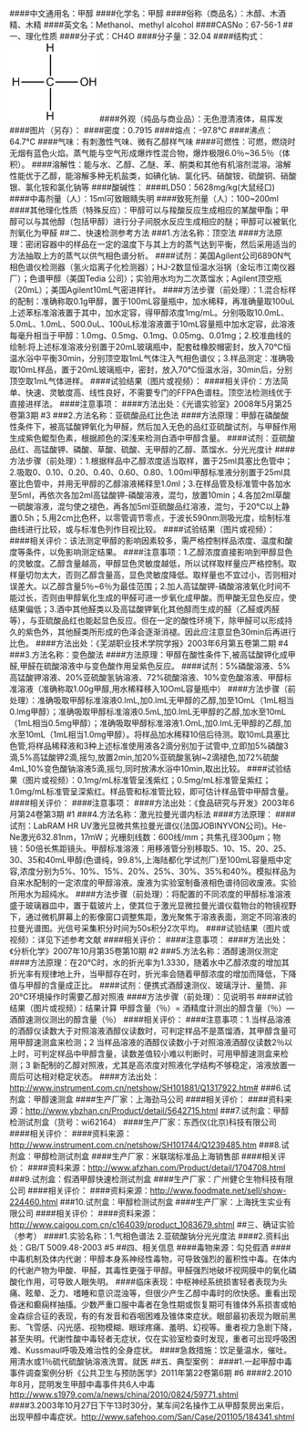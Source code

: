 ####中文通用名：甲醇
####化学名：甲醇
####俗称（商品名）：木醇、木酒精、木精
####英文名：Methanol、methyl alcohol
####CASNo：67-56-1
##一、理化性质
####分子式：CH4O
####分子量：32.04
####结构式：![结构式](./assets/duwu/甲醇/@0结构式.png)
####外观（纯品与商业品）：无色澄清液体，易挥发
####图片（另存）：
####密度：0.7915
####熔点：-97.8℃
####沸点：64.7℃
####气味：有刺激性气味、微有乙醇样气味
####可燃性：可燃，燃烧时无烟有蓝色火焰。蒸气能与空气形成爆炸性混合物，爆炸极限6.0％~36.5％（体积）。
####溶解性：能与水、乙醇、乙醚、苯、酮类和其他有机溶剂混溶。溶解性能优于乙醇，能溶解多种无机盐类，如碘化钠、氯化钙、硝酸铵、硫酸铜、硝酸银、氯化铵和氯化钠等
####酸碱性：
####LD50：5628mg/kg(大鼠经口)
####中毒剂量（人）：15ml可致眼睛失明
####致死剂量（人）：100~200ml
####其他理化性质（特殊反应）：甲醇可以与羧酸反应生成相应的某酸甲酯；甲醇可以与其他醇（包括甲醇）进行分子间脱水反应生成相应的醚；甲醇可以被氧化剂氧化为甲醛
##二、快速检测参考方法
###1.方法名称：顶空法
####方法原理：密闭容器中的样品在一定的温度下与其上方的蒸气达到平衡，然后采用适当的方法抽取上方的蒸气以供气相色谱分析。
####试剂：美国Agilent公司6890N气相色谱仪检测器（氢火焰离子化检测器）；HJ-2数显恒温水浴锅（金坛市江南仪器厂）；色谱甲醇（美国Tedia 公司）；实验用水均为二次蒸馏水；Agilent顶空瓶（20mL）；美国Agilent10mL气密进样针。
####方法步骤（前处理）：1.混合标样的配制：准确称取0.1g甲醇，置于100mL容量瓶中，加水稀释，再准确量取100uL上述苯标准溶液置于其中，加水定容，得甲醇浓度1mg/mL。分别吸取10.0mL、5.0mL、1.0mL、500.0uL、100uL标准溶液置于10mL容量瓶中加水定容，此溶液每毫升相当于甲醇：1.0mg、0.5mg、0.1mg、0.05mg、0.01mg；2.校准曲线的绘制:将上述标准溶液分别置于20mL玻璃瓶中，配套硅橡胶帽密封，放入70℃恒温水浴中平衡30min，分别顶空取1mL气体注入气相色谱仪；3.样品测定：准确吸取10mL样品，置于20mL玻璃瓶中，密封，放入70℃恒温水浴，30min后，分别顶空取1mL气体进样。
####试验结果（图片或视频）：
####相关评价：方法简单、快速、灵敏度高、线性良好，不需要专门的FFPA色谱柱。顶空法检测线优于直接进样法。
####注意事项：
####方法出处：《光谱实验室》2008年5月第25卷第3期 #3
###2.方法名称：亚硫酸品红比色法
####方法原理：甲醇在磷酸酸性条件下，被高锰酸钾氧化为甲醛，然后加入无色的品红亚硫酸试剂，与甲醛作用生成紫色鲲型色素，根据颜色的深浅来检测白酒中甲醇含量。
####试剂：亚硫酸品红、高锰酸钾、磷酸、草酸、硫酸、无甲醇的乙醇、蒸馏水、分光光度计
####方法步骤（前处理）：1.根据样品中乙醇浓度适当取样，置于25ml具塞比色管中；2.吸取0、0.10、0.20、0.40、0.60、0.80、1.00ml甲醇标准液分别置于25ml具塞比色管中，并用无甲醇的乙醇溶液稀释至1.0ml；3.在样品管及标准管中各加水至5ml，再依次各加2ml高锰酸钾-磷酸溶液，混匀，放置10min；4.各加2ml草酸一硫酸溶液，混匀使之褪色，再各加5ml亚硫酸品红溶液，混匀，于20℃以上静置0.5h；5.用2cm比色杯，以零管调节零点，于波长590nm测吸光度，绘制标准曲线进行比较，或与标准色列作目视比较。
####试验结果（图片或视频）：
####相关评价：该法测定甲醇的影响因素较多，需严格控制样品浓度、温度和酸度等条件，以免影响测定结果。
####注意事项：1.乙醇浓度直接影响到甲醇显色的灵敏度。乙醇含量越高，甲醇显色灵敏度越低，所以试样取样量应严格控制。取样量切勿太大，否则乙醇含量高，显色灵敏度降低。取样量也不宜过小，否则相对误差大。以乙醇含量5％~6％为最佳范围；2.加人高锰酸钾-磷酸溶液氧化时间不能过长，否则由甲醇氧化生成的甲醛可进一步氧化成甲酸。而甲酸无显色反应，使结果偏低；3.酒中其他醛类以及高锰酸钾氧化其他醇而生成的醛（乙醛或丙醛等），与亚硫酸品红也能起显色反应。但在一定的酸性环境下，除甲醛可以形成持久的紫色外，其他醛类所形成的色泽会逐渐消褪。因此应注意显色30min后再进行比色。
####方法出处：《芜湖职业技术学院学报》2003年6月第五卷第二期 #4
###3.方法名称：变色酸法
####方法原理：甲醇在酸性条件下,被高锰酸钾化成甲醛,甲醛在硫酸溶液中与变色酸作用呈紫色反应。
####试剂：5%磷酸溶液、5%高锰酸钾溶液、20%亚硫酸氢钠溶液、72%硫酸溶液、10%变色酸溶液、甲醇标准溶液（准确称取1.00g甲醇,用水稀释移入10OmL容量瓶中）
####方法步骤（前处理）：准确吸取甲醇标准溶液0.lmL,加0.lmL无甲醇的乙醇,加至1OmL（1mL相当0.lmg甲醇）；准确吸取甲醇标准溶液0.5mL,加0.lmL无甲醇的乙醇,加水至10mL（1mL相当0.5mg甲醇）；准确吸取甲醇标准溶液1.OmL,加0.lmL无甲醇的乙醇,加水至10mL（1mL相当1.0mg甲醇）。将样品加水稀释10倍后待测。取10mL具塞比色管,将样品稀释液和3种上述标准使用液各2滴分别加于试管中,立即加5%磷酸3滴,5%高锰酸钾2滴,摇匀,放置2min,加20%亚硫酸氢钠l~2滴褪色,加72%硫酸4mL,10%变色酸钠溶液5滴,摇匀,同时放沸水浴中10min,取出比较。
####试验结果（图片或视频）：0.1mg/mL标准管呈浅紫红；0.5mg/mL标准管呈紫红；1.0mg/mL标准管呈深紫红。样品管和标准管比较，即可估计样品管中甲醇含量。
####相关评价：
####注意事项：
####方法出处：《食品研究与开发》2003年6月第24卷第3期 #1
###4.方法名称：激光拉曼光谱内标法
####方法原理：
####试剂：LabRAM HR UV激光显微共焦拉曼光谱仪(法国JOBINYVON公司)。He-Ne激光632.81nm，17mW；光栅刻线数：600线/mm；共焦孔径300μm；物镜：50倍长焦距镜头。甲醇标准溶液：用移液管分别移取5、10、15、20、25、30、35和40mL甲醇(色谱纯，99.8%,上海陆都化学试剂厂)至100mL容量瓶中定容,浓度分别为5%、10%、15%、20%、25%、30%、35%和40%。模拟样品为自来水配制的一定浓度的甲醇溶液。废液为实验室制备液相色谱待回收废液。实验所用水为超纯水。
####方法步骤（前处理）：将配置的不同浓度的甲醇标准溶液盛于玻璃器皿中，置于载玻片上，使其位于激光显微拉曼光谱仪载物台的物镜视野下，通过微机屏幕上的影像窗口调整焦距，激光聚焦于溶液表面，测定不同溶液的拉曼光谱图。光信号采集积分时间为50s积分2次平均。
####试验结果（图片或视频）：详见下述参考文献
####相关评价：
####注意事项：
####方法出处：《分析化学》2007年10月第35卷第10期 #2
###5.方法名称：酒醇速测仪测定
####方法原理：在20℃时，水的折光率为1.3330，随着水中乙醇浓度的增加其折光率有规律地上升，当甲醇存在时，折光率会随着甲醇浓度的增加而降低，下降值与甲醇的含量成正比。
####试剂：便携式酒醇速测仪、玻璃浮计、量筒、非20℃环境操作时需要乙醇对照液
####方法步骤（前处理）：见说明书
####试验结果（图片或视频）：结果计算 甲醇含量（％）= 酒精度计测出的醇含量（％）— 酒醇速测仪测出的醇含量（％）
####相关评价：
####注意事项：1.当样品溶液的酒醇仪读数大于对照溶液酒醇仪读数时，可判定样品不是蒸馏酒，其甲醇含量可用甲醇速测盒来检测；2 当样品溶液的酒醇仪读数小于对照溶液酒醇仪读数2％以上时，可判定样品中甲醇含量，读数差值较小难以判断时，可用甲醇速测盒来检测；3 新配制的乙醇对照液，尤其是高浓度对照液化学结构不够稳定，溶液放置一周后可达相对稳定状态。
####方法出处：http://www.instrument.com.cn/netshow/SH101881/Q1317922.htm#
###6.试剂盒：甲醇速测盒
####生产厂家：上海劲马公司
####相关评价：
####资料来源：http://www.ybzhan.cn/Product/detail/5642715.html
###7.试剂盒：甲醇检测试剂盒（货号：wi62164）
####生产厂家：东西仪(北京)科技有限公司
####相关评价：
####资料来源：http://www.instrument.com.cn/netshow/SH101744/Q1239485.htm
###8.试剂盒：甲醇检测试剂盒
####生产厂家：米联瑞标准品上海销售部
####相关评价：
####资料来源：http://www.afzhan.com/Product/detail/1704708.html
###9.试剂盒：假酒甲醇快速检测试剂盒
####生产厂家：广州健仑生物科技有限公司
####相关评价：
####资料来源：http://www.foodmate.net/sell/show-224460.html
###10.试剂盒：甲醇检测试剂盒
####生产厂家：上海抚生实业有限公司
####相关评价：
####资料来源：http://www.caigou.com.cn/c164039/product_1083679.shtml
##三、确证实验（参考）
####1.实验名称：1.气相色谱法 2.亚硫酸钠分光光度法
####2.资料出处：GB/T 5009.48-2003 #5
##四、相关信息
####毒物来源：勾兑假酒
####中毒机制及体内代谢：甲醇本身系神经性毒物，可导致强烈的蓄积性中毒。在体内的代谢产物为甲酸、甲醛，其毒性更强于甲醇。甲醛强烈地破坏视网膜中的氧化磷酸化作用，可导致人眼失明。
####临床表现：中枢神经系统损害轻者表现为头痛、眩晕、乏力、嗜睡和意识混浊等，但很少产生乙醇中毒时的欣快感。重看出现昏迷和癫痫样抽搐。少数严重口服中毒者在急性期或恢复期可有锥体外系损害或帕金森综合征的表现，有的有发音和吞咽困难及锥体束症状。眼部最初表现为眼前黑影、飞雪感、闪光感、视物模糊、眼球疼痛、羞明、幻视等。重者视力急剧下降，甚至失明。代谢性酸中毒轻者无症状，仅在实验室检查时发现，重者可出现呼吸困难、Kussmaul呼吸及难治性的全身症状。
####急救措施：饮足量温水，催吐。用清水或1％硫代硫酸钠溶液洗胃。就医
##五、典型案例：
####1.一起甲醇中毒事件调查案例分析《公共卫生与预防医学》2011年第22卷第6期 #6
####2.2010年8月，昆明发生甲醇中毒事件共6人中毒 http://www.s1979.com/a/news/china/2010/0824/59771.shtml  
####3.2003年10月27日下午13时30分，某车间2名操作工从甲醇泵房出来后，出现甲醇中毒症状。http://www.safehoo.com/San/Case/201105/184341.shtml
